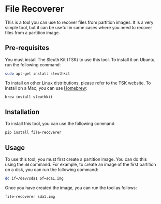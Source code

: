 # File Recoverer

This is a tool you can use to recover files from partition images. It is a very simple tool, but it can be useful in some cases where you need to recover files from a partition image.

## Pre-requisites

You must install The Sleuth Kit (TSK) to use this tool. To install it on Ubuntu, run the following command:

```bash
sudo apt-get install sleuthkit
```

To install on other Linux distributions, please refer to the [TSK website](https://www.sleuthkit.org/sleuthkit/download.php). To install on a Mac, you can use [Homebrew](https://brew.sh/):

```bash
brew install sleuthkit
```

## Installation

To install this tool, you can use the following command:

```bash
pip install file-recoverer
```

## Usage

To use this tool, you must first create a partition image. You can do this using the `dd` command. For example, to create an image of the first partition on a disk, you can run the following command:

```bash
dd if=/dev/sda1 of=sda1.img
```

Once you have created the image, you can run the tool as follows:

```bash
file-recoverer sda1.img
```
